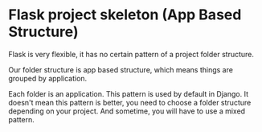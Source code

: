 # Flask project skeleton (App Based Structure)

Flask is very flexible, it has no certain pattern of a project folder structure.

Our folder structure is app based structure, which means things are grouped by application.

Each folder is an application. This pattern is used by default in Django. It doesn't mean this pattern is better, you need to choose a folder structure depending on your project. And sometime, you will have to use a mixed pattern.